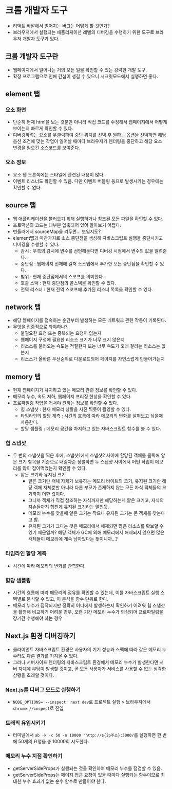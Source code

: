 # 크롬 개발자 도구

- 리액트 바깥에서 벌어지는 버그는 어떻게 할 것인가?
- 브라우저에서 실행되는 애플리케이션 레벨의 디버깅을 수행하기 위한 도구로 브라우저 개발자 도구가 있다.

## 크롬 개발자 도구란

- 웹페이지에서 일어나는 거의 모든 일을 확인할 수 있는 강력한 개발 도구.
- 확장 프로그램으로 인해 간섭이 생길 수 있으니 시크릿모드에서 실행하면 좋다.

## element 탭

### 요소 화면

- 단순히 현재 html을 보는 것뿐만 아니라 직접 코드를 수정해서 웹페이지에서 어떻게 보이는지 빠르게 확인할 수 있다.
- 디버깅하려는 요소를 우클릭하여 중단 위치를 선택 후 원하는 옵션을 선택하면 해당 옵션 조건에 맞는 작업이 일어날 때마다 브라우저가 렌더링을 중단하고 해당 요소 변경을 일으킨 소스코드를 보여준다.

### 요소 정보

- 요소 탭 오른쪽에는 스타일에 관련된 내용이 많다.
- 이벤트 리스너도 확인할 수 있음. 다만 이벤트 버블링 등으로 발생시키는 경우에는 확인할 수 없다.

## source 탭

- 웹 애플리케이션을 불러오기 위해 실행하거나 참조된 모든 파일을 확인할 수 있다.
- 프로덕션의 코드는 대부분 압축되어 있어 알아보기 어렵다.
- 번들러에서 sourceMap을 켜두면... 보일지도?
- element탭과 마찬가지로 소스 중단점을 생성해 자바스크립트 실행을 중단시키고 디버깅을 수행할 수 있다.
  - 감시 : 우측의 감시에 변수를 선언해둔다면 디버깅 시점에서 변수의 값을 알려준다.
  - 중단점 : 웹페이지 전체에 걸쳐 소스탭에서 추가한 모든 중단점을 확인할 수 있다.
  - 범위 : 현재 중단점에서의 스코프를 의미한다.
  - 호출 스택 : 현재 중단점의 콜스택을 확인할 수 있다.
  - 전역 리스너 : 현재 전역 스코프에 추가된 리스너 목록을 확인할 수 있다.

## network 탭

- 해당 웹페이지를 접속하는 순간부터 발생하는 모든 네트워크 관련 작동이 기록된다.
- 무엇을 집중적으로 봐야하나?
  - 불필요한 요청 또는 중복되는 요청이 없는지
  - 웹페이지 구성에 필요한 리소스 크기가 너무 크지 않은지
  - 리소스를 불러오는 속도는 적절한지 또는 너무 속도가 오래 걸리는 리소스는 없는지
  - 리소스가 올바른 우선순위로 다운로드되어 페이지를 자연스럽게 만들어가는지

## memory 탭

- 현재 웹페이지가 차지하고 있는 메모리 관련 정보를 확인할 수 있다.
- 메모리 누수, 속도 저하, 웹페이지 프리징 현상을 확인할 수 있다.
- 프로파일링 작업을 거쳐야 원하는 정보를 확인할 수 있다.
  - 힙 스냅샷 : 현재 메모리 상황을 사진 찍듯이 촬영할 수 있다.
  - 타임라인의 할당 계측 : 시간의 흐름에 따라 메모리의 변화를 살펴보고 싶을때 사용한다.
  - 할당 샘플링 : 메모리 공간을 차지하고 있는 자바스크립트 함수를 볼 수 있다.

### 힙 스냅샷

- 두 번의 스냅샷을 찍은 후에, 스냅샷1에서 스냅샷2 사이에 할당된 객체를 클릭해 얕은 크기 항목을 기준으로 내림차순 정렬하면 두 스냅샷 사이에서 어떤 작업이 메모리를 많이 잡아먹었는지 확인할 수 있다.
  - 얕은 크기와 유지된 크기
    - 얕은 크기란 객체 자체가 보유하는 메모리 바이트의 크기, 유지된 크기란 해당 객체 자체뿐만 아니라 다른 부모가 존재하지 않는 모든 자식 객체들의 크기까지 더한 값이다.
    - 그니까 객체가 직접 참조하는 자식까지만 해당하는게 얕은 크기고, 자식의 자손들까지 합친게 유지된 크기라는 말인듯.
    - 메모리 누수를 찾을때 얕은 크기는 작으나 유지된 크기는 큰 객체를 찾는다고 함.
    - 유지된 크기가 크다는 것은 메모리에서 해제되면 많은 리소스를 확보할 수 있기 때문일까? 해당 객체가 GC에 의해 메모리에서 해제되지 않으면 많은 객체들이 메모리에 계속 남아있다는 뜻이니까...?

### 타임라인 할당 계측

- 시간에 따라 메모리의 변화를 관측한다.

### 할당 샘플링

- 시간의 흐름에 따라 메모리의 점유를 확인할 수 있는데, 이를 자바스크립트 실행 스택별로 분석할 수 있고, 이 분석을 함수 단위로 한다.
- 메모리 누수가 짐작되지만 정확히 어디에서 발생하는지 확인하기 어려워 힙 스냅샷을 촬영해 비교하기 어려운 경우, 오랜 기간 메모리 누수가 의심되어 프로파일링을 장기간 수행해야 하는 경우

## Next.js 환경 디버깅하기

- 클라이언트 자바스크립트 환경은 사용자의 기기 성능과 스펙에 따라 같은 메모리 누수라도 다른 결과를 가져올 수 있다.
- 그러나 서버사이드 렌더링의 자바스크립트 환경에서 메모리 누수가 발생한다면 서버 자체에 부담이 발생할 것이고, 곧 모든 사용자가 서비스를 사용할 수 없는 심각한 상황을 초래할 것이다.

### Next.js를 디버그 모드로 실행하기

- `NODE_OPTIONS='--inspect' next dev`로 프로젝트 실행 > 브라우저에서 `chrome://inspect`로 진입

### 트래픽 유입시키기

- 터미널에서 `ab -k -c 50 -n 10000 "http://${ip주소}:3000/`를 실행하면 한 번에 50개의 요청을 총 10000회 시도한다.

### 메모리 누수 지점 확인하기

- getServerSideProps가 실행되는 것을 확인하여 메모리 누수를 점검할 수 있음.
- getServerSideProps는 페이지 접근 요청이 있을 때마다 실행되는 함수이므로 최대한 부수 효과가 없는 순수 함수로 만들어야 한다.
